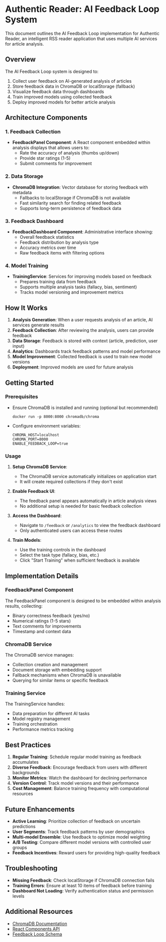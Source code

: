 # Authentic Reader: AI Feedback Loop System

This document outlines the AI Feedback Loop implementation for Authentic Reader, an intelligent RSS reader application that uses multiple AI services for article analysis.

## Overview

The AI Feedback Loop system is designed to:

1. Collect user feedback on AI-generated analysis of articles
2. Store feedback data in ChromaDB or localStorage (fallback)
3. Visualize feedback data through dashboards
4. Train improved models using collected feedback
5. Deploy improved models for better article analysis

## Architecture Components

### 1. Feedback Collection

- **FeedbackPanel Component**: A React component embedded within analysis displays that allows users to:
  - Rate the accuracy of analysis (thumbs up/down)
  - Provide star ratings (1-5)
  - Submit comments for improvement

### 2. Data Storage

- **ChromaDB Integration**: Vector database for storing feedback with metadata
  - Fallbacks to localStorage if ChromaDB is not available
  - Fast similarity search for finding related feedback
  - Supports long-term persistence of feedback data

### 3. Feedback Dashboard

- **FeedbackDashboard Component**: Administrative interface showing:
  - Overall feedback statistics
  - Feedback distribution by analysis type
  - Accuracy metrics over time
  - Raw feedback items with filtering options

### 4. Model Training

- **TrainingService**: Services for improving models based on feedback
  - Prepares training data from feedback
  - Supports multiple analysis tasks (fallacy, bias, sentiment)
  - Tracks model versioning and improvement metrics

## How It Works

1. **Analysis Generation**: When a user requests analysis of an article, AI services generate results
2. **Feedback Collection**: After reviewing the analysis, users can provide feedback
3. **Data Storage**: Feedback is stored with context (article, prediction, user input)
4. **Analytics**: Dashboards track feedback patterns and model performance
5. **Model Improvement**: Collected feedback is used to train new model versions
6. **Deployment**: Improved models are used for future analysis

## Getting Started

### Prerequisites

- Ensure ChromaDB is installed and running (optional but recommended)
  ```
  docker run -p 8000:8000 chromadb/chroma
  ```

- Configure environment variables:
  ```
  CHROMA_HOST=localhost
  CHROMA_PORT=8000
  ENABLE_FEEDBACK_LOOP=true
  ```

### Usage

1. **Setup ChromaDB Service**:
   - The ChromaDB service automatically initializes on application start
   - It will create required collections if they don't exist

2. **Enable Feedback UI**:
   - The feedback panel appears automatically in article analysis views
   - No additional setup is needed for basic feedback collection

3. **Access the Dashboard**:
   - Navigate to `/feedback` or `/analytics` to view the feedback dashboard
   - Only authenticated users can access these routes

4. **Train Models**:
   - Use the training controls in the dashboard
   - Select the task type (fallacy, bias, etc.)
   - Click "Start Training" when sufficient feedback is available

## Implementation Details

### FeedbackPanel Component

The FeedbackPanel component is designed to be embedded within analysis results, collecting:

- Binary correctness feedback (yes/no)
- Numerical ratings (1-5 stars)
- Text comments for improvements
- Timestamp and context data

### ChromaDB Service

The ChromaDB service manages:

- Collection creation and management
- Document storage with embedding support
- Fallback mechanisms when ChromaDB is unavailable
- Querying for similar items or specific feedback

### Training Service

The TrainingService handles:

- Data preparation for different AI tasks
- Model registry management
- Training orchestration
- Performance metrics tracking

## Best Practices

1. **Regular Training**: Schedule regular model training as feedback accumulates
2. **Diverse Feedback**: Encourage feedback from users with different backgrounds
3. **Monitor Metrics**: Watch the dashboard for declining performance
4. **Version Control**: Track model versions and their performance
5. **Cost Management**: Balance training frequency with computational resources

## Future Enhancements

- **Active Learning**: Prioritize collection of feedback on uncertain predictions
- **User Segments**: Track feedback patterns by user demographics
- **Multi-model Ensemble**: Use feedback to optimize model weighting
- **A/B Testing**: Compare different model versions with controlled user groups
- **Feedback Incentives**: Reward users for providing high-quality feedback

## Troubleshooting

- **Missing Feedback**: Check localStorage if ChromaDB connection fails
- **Training Errors**: Ensure at least 10 items of feedback before training
- **Dashboard Not Loading**: Verify authentication status and permission levels

## Additional Resources

- [ChromaDB Documentation](https://docs.trychroma.com/)
- [React Components API](https://github.com/authentic-reader/docs/components.md)
- [Feedback Loop Schema](https://github.com/authentic-reader/docs/schema.md) 